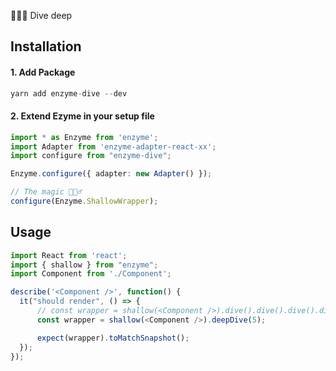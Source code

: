 🏊🏼‍♂ Dive deep️

## Installation

#### 1. Add Package
```typescript
yarn add enzyme-dive --dev
```

#### 2. Extend Ezyme in your setup file
```typescript
import * as Enzyme from 'enzyme';
import Adapter from 'enzyme-adapter-react-xx';
import configure from "enzyme-dive";

Enzyme.configure({ adapter: new Adapter() });

// The magic 🧙🏼‍♂️
configure(Enzyme.ShallowWrapper);
```

## Usage

```typescript
import React from 'react';
import { shallow } from "enzyme";
import Component from './Component';

describe('<Component />', function() {
  it("should render", () => {
      // const wrapper = shallow(<Component />).dive().dive().dive().dive().dive();
      const wrapper = shallow(<Component />).deepDive(5);

      expect(wrapper).toMatchSnapshot();
  });
});


```
